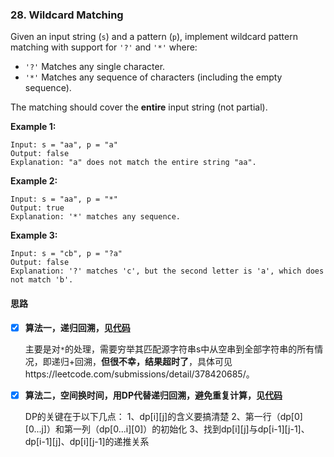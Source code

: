 ### 28. Wildcard Matching

Given an input string (`s`) and a pattern (`p`), implement wildcard pattern matching with support for `'?'` and `'*'` where:

- `'?'` Matches any single character.
- `'*'` Matches any sequence of characters (including the empty sequence).

The matching should cover the **entire** input string (not partial).

 

**Example 1:**

```
Input: s = "aa", p = "a"
Output: false
Explanation: "a" does not match the entire string "aa".
```

**Example 2:**

```
Input: s = "aa", p = "*"
Output: true
Explanation: '*' matches any sequence.
```

**Example 3:**

```
Input: s = "cb", p = "?a"
Output: false
Explanation: '?' matches 'c', but the second letter is 'a', which does not match 'b'.
```

#### 思路

- [x] **算法一，递归回溯，见[代码](SolutionA.java)**

  主要是对`*`的处理，需要穷举其匹配源字符串s中从空串到全部字符串的所有情况，即递归+回溯，**但很不幸，结果超时了**，具体可见https://leetcode.com/submissions/detail/378420685/。

- [x] **算法二，空间换时间，用DP代替递归回溯，避免重复计算，见[代码](Solution.java)**

  DP的关键在于以下几点：
    1、dp[i][j]的含义要搞清楚
    2、第一行（dp[0][0...j]）和第一列（dp[0...i][0]）的初始化
    3、找到dp[i][j]与dp[i-1][j-1]、dp[i-1][j]、dp[i][j-1]的递推关系
